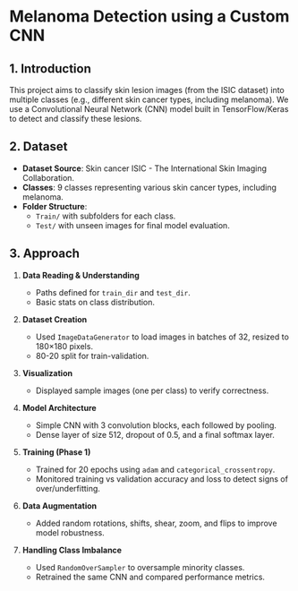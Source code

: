 # Melanoma Detection using a Custom CNN

## 1. Introduction
This project aims to classify skin lesion images (from the ISIC dataset) into multiple classes (e.g., different skin cancer types, including melanoma). We use a Convolutional Neural Network (CNN) model built in TensorFlow/Keras to detect and classify these lesions.

## 2. Dataset
- **Dataset Source**: Skin cancer ISIC - The International Skin Imaging Collaboration.
- **Classes**: 9 classes representing various skin cancer types, including melanoma.
- **Folder Structure**:
  - `Train/` with subfolders for each class.
  - `Test/` with unseen images for final model evaluation.

## 3. Approach
1. **Data Reading & Understanding**  
   - Paths defined for `train_dir` and `test_dir`.  
   - Basic stats on class distribution.

2. **Dataset Creation**  
   - Used `ImageDataGenerator` to load images in batches of 32, resized to 180×180 pixels.  
   - 80-20 split for train-validation.

3. **Visualization**  
   - Displayed sample images (one per class) to verify correctness.

4. **Model Architecture**  
   - Simple CNN with 3 convolution blocks, each followed by pooling.  
   - Dense layer of size 512, dropout of 0.5, and a final softmax layer.

5. **Training (Phase 1)**  
   - Trained for 20 epochs using `adam` and `categorical_crossentropy`.  
   - Monitored training vs validation accuracy and loss to detect signs of over/underfitting.

6. **Data Augmentation**  
   - Added random rotations, shifts, shear, zoom, and flips to improve model robustness.

7. **Handling Class Imbalance**  
   - Used `RandomOverSampler` to oversample minority classes.  
   - Retrained the same CNN and compared performance metrics.
